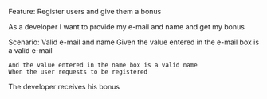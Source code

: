 Feature: Register users  and give them a bonus

  As a developer I want to provide my e-mail  and name and get my bonus

  Scenario: Valid e-mail and name
    Given the value entered in the e-mail box is a valid e-mail
   
    And the value entered in the name box is a valid name
    When the user requests to be registered
    
   The developer receives his bonus